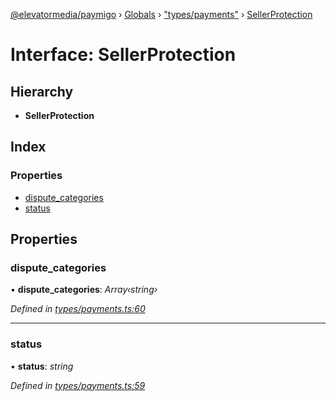 [@elevatormedia/paymigo](../README.md) › [Globals](../globals.md) › ["types/payments"](../modules/_types_payments_.md) › [SellerProtection](_types_payments_.sellerprotection.md)

# Interface: SellerProtection

## Hierarchy

-   **SellerProtection**

## Index

### Properties

-   [dispute_categories](_types_payments_.sellerprotection.md#dispute_categories)
-   [status](_types_payments_.sellerprotection.md#status)

## Properties

### dispute_categories

• **dispute_categories**: _Array‹string›_

_Defined in [types/payments.ts:60](https://github.com/ELEVATORmedia/paymigo/blob/eaf52dd/src/types/payments.ts#L60)_

---

### status

• **status**: _string_

_Defined in [types/payments.ts:59](https://github.com/ELEVATORmedia/paymigo/blob/eaf52dd/src/types/payments.ts#L59)_
